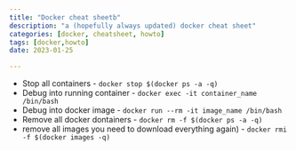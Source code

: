 ```yaml
---
title: "Docker cheat sheetb"
description: "a (hopefully always updated) docker cheat sheet"
categories: [docker, cheatsheet, howto]
tags: [docker,howto]
date: 2023-01-25

---
```


* Stop all containers - `docker stop $(docker ps -a -q)`
* Debug into running container - `docker exec -it container_name /bin/bash` 
* Debug into docker image - `docker run --rm -it image_name /bin/bash`
* Remove all docker dontainers - `docker rm -f $(docker ps -a -q)` 
* remove all images you need to download everything again) - `docker rmi -f $(docker images -q)`
